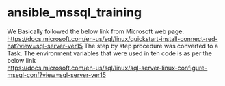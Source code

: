 # ansible_mssql_training
We Basically followed the below link from Microsoft web page.   
https://docs.microsoft.com/en-us/sql/linux/quickstart-install-connect-red-hat?view=sql-server-ver15
The step by step procedure was converted to a Task.
The environment variables that were used in teh code is as per the below link  
https://docs.microsoft.com/en-us/sql/linux/sql-server-linux-configure-mssql-conf?view=sql-server-ver15

